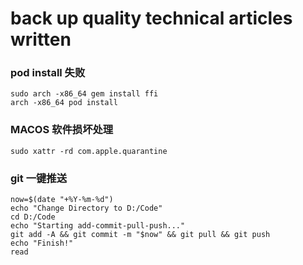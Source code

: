 # back up quality technical articles written

### pod install 失败

```
sudo arch -x86_64 gem install ffi
arch -x86_64 pod install
```
### MACOS 软件损坏处理
```
sudo xattr -rd com.apple.quarantine
```
### git 一键推送

```
now=$(date "+%Y-%m-%d")
echo "Change Directory to D:/Code"
cd D:/Code
echo "Starting add-commit-pull-push..."
git add -A && git commit -m "$now" && git pull && git push
echo "Finish!"
read
```